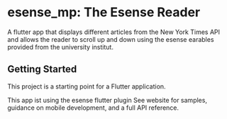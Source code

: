 # esense_mp: The Esense Reader

A flutter app that displays different articles from the New York Times API and allows the reader to scroll up and down using the esense earables provided from the university institut.

## Getting Started

This project is a starting point for a Flutter application.

This app ist using the esense flutter plugin
See website for samples, guidance on mobile development, and a full API reference.
